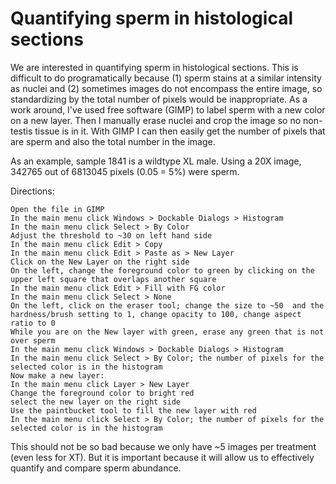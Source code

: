 # Quantifying sperm in histological sections

We are interested in quantifying sperm in histological sections. This is difficult to do programatically because (1) sperm stains at a similar intensity as nuclei and (2) sometimes images do not encompass the entire image, so standardizing by the total number of pixels would be inappropriate. As a work around, I've used free software (GIMP) to label sperm with a new color on a new layer. Then I manually erase nuclei and crop the image so no non-testis tissue is in it.  With GIMP I can then easily get the number of pixels that are sperm and also the total number in the image. 

As an example, sample 1841 is a wildtype XL male. Using a 20X image, 342765 out of 6813045 pixels (0.05 = 5%) were sperm. 

Directions:
```
Open the file in GIMP
In the main menu click Windows > Dockable Dialogs > Histogram
In the main menu click Select > By Color 
Adjust the threshold to ~30 on left hand side
In the main menu click Edit > Copy
In the main menu click Edit > Paste as > New Layer
Click on the New Layer on the right side
On the left, change the foreground color to green by clicking on the upper left square that overlaps another square
In the main menu click Edit > Fill with FG color
In the main menu click Select > None
On the left, click on the eraser tool; change the size to ~50  and the hardness/brush setting to 1, change opacity to 100, change aspect ratio to 0
While you are on the New layer with green, erase any green that is not over sperm
In the main menu click Windows > Dockable Dialogs > Histogram
In the main menu click Select > By Color; the number of pixels for the selected color is in the histogram
Now make a new layer:
In the main menu click Layer > New Layer
Change the foreground color to bright red
select the new layer on the right side
Use the paintbucket tool to fill the new layer with red
In the main menu click Select > By Color; the number of pixels for the selected color is in the histogram
```

This should not be so bad because we only have ~5 images per treatment (even less for XT). But it is important because it will allow us to effectively quantify and compare sperm abundance.

